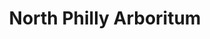 ---
pid: ch847
title: North Philly Arboritum
location_transcription: North Philadelphia
coordinates: "[-75.157642374967, 39.980119247634]"
zipcode: '19147'
gen_neighborhood: South Philadelphia
neighborhood: Queen Village,Bella Vista,Pennsport,Italian Market
outside_phl: 
age: '24'
age_range: 20-29
instagram: 
image_file_name: ch_847.jpg
proposal_transcription: |-
  - Recycled Statue

    N
  W E
    S
topic: Environment,Sports,Sustainability
topic_summary: 0, 0, 0, 0
type: Park
keywords_other: Arboretum, Phillies, Recycling, Green Space, Burritos, Compass, Squirrels
credit: 
image_labels: 
twitter: 
facebook: 
permalink: "/monuments/ch847/"
layout: item-page
---